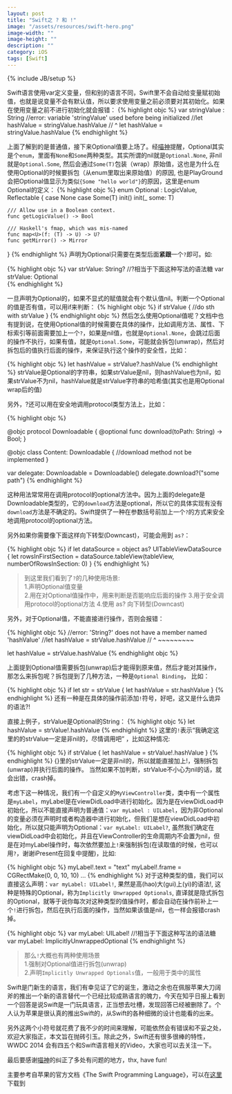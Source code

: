 ```yaml
---
layout: post
title: "Swift之 ? 和 !"
image: "/assets/resources/swift-hero.png"
image-width: ""
image-height: ""
description: ""
category: iOS
tags: [Swift]
---
```

{% include JB/setup %}

Swift语言使用var定义变量，但和别的语言不同，Swift里不会自动给变量赋初始值，也就是说变量不会有默认值，所以要求使用变量之前必须要对其初始化。如果在使用变量之前不进行初始化就会报错：
{% highlight objc %}
var stringValue : String 
//error: variable 'stringValue' used before being initialized
//let hashValue = stringValue.hashValue
//                            ^
let hashValue = stringValue.hashValue
{% endhighlight %}

上面了解到的是普通值，接下来Optional值要上场了。经[喵神](http://onevcat.com/)提醒，Optional其实是个`enum`，里面有`None`和`Some`两种类型。其实所谓的nil就是`Optional.None`, 非nil就是`Optional.Some`, 然后会通过`Some(T)`包装（wrap）原始值，这也是为什么在使用Optional的时候要拆包（从enum里取出来原始值）的原因, 也是PlayGround会把Optional值显示为类似`{Some "hello world"}`的原因，这里是enum Optional的定义：
{% highlight objc %}
enum Optional<T> : LogicValue, Reflectable {
    case None
    case Some(T)
    init()
    init(_ some: T)

    /// Allow use in a Boolean context.
    func getLogicValue() -> Bool

    /// Haskell's fmap, which was mis-named
    func map<U>(f: (T) -> U) -> U?
    func getMirror() -> Mirror
}
{% endhighlight %} 
声明为Optional只需要在类型后面**紧跟**一个`?`即可。如:

{% highlight objc %}
var strValue: String?   //?相当于下面这种写法的语法糖
var strValue: Optional<String>  
{% endhighlight %}

一旦声明为Optional的，如果不显式的赋值就会有个默认值nil。判断一个Optional的值是否有值，可以用if来判断：
{% highlight objc %}
if strValue {
    //do sth with strValue
}
{% endhighlight objc %}
然后怎么使用Optional值呢？文档中也有提到说，在使用Optional值的时候需要在具体的操作，比如调用方法、属性、下标索引等前面需要加上一个`?`，如果是nil值，也就是`Optional.None`，会跳过后面的操作不执行，如果有值，就是`Optional.Some`，可能就会拆包(unwrap)，然后对拆包后的值执行后面的操作，来保证执行这个操作的安全性，比如：

{% highlight objc %}
let hashValue = strValue?.hashValue 
{% endhighlight %}
strValue是Optional的字符串，如果strValue是nil，则hashValue也为nil，如果strValue不为nil，hashValue就是strValue字符串的哈希值(其实也是用Optional wrap后的值)

另外，?还可以用在安全地调用protocol类型方法上，比如：

{% highlight objc %}
    
@objc protocol Downloadable {
    @optional func download(toPath: String) -> Bool;
}

@objc class Content: Downloadable {
    //download method not be implemented
}

var delegate: Downloadable = Downloadable()
delegate.download?("some path")
{% endhighlight %}

这种用法常常用在调用protocol的optional方法中。因为上面的delegate是Downloadable类型的，它的`download`方法是optional，所以它的具体实现有没有`download`方法是不确定的。Swift提供了一种在参数括号前加上一个`?`的方式来安全地调用protocol的optional方法。

另外如果你需要像下面这样向下转型(Downcast)，可能会用到 `as?`：

{% highlight objc %}
if let dataSource = object as? UITableViewDataSource {
    let rowsInFirstSection  = dataSource.tableView(tableView, numberOfRowsInSection: 0)
}
{% endhighlight %}

>到这里我们看到了`?`的几种使用场景:  
>1.声明Optional值变量  
>2.用在对Optional值操作中，用来判断是否能响应后面的操作
>3.用于安全调用protocol的optional方法
>4.使用 as? 向下转型(Downcast) 

另外，对于Optional值，不能直接进行操作，否则会报错：

{% highlight objc %}
//error: 'String?' does not have a member named 'hashValue'
//let hashValue = strValue.hashValue
//                ^        ~~~~~~~~~

let hashValue = strValue.hashValue
{% endhighlight objc %}

上面提到Optional值需要拆包(unwrap)后才能得到原来值，然后才能对其操作，那怎么来拆包呢？拆包提到了几种方法，一种是`Optional Binding`， 比如：

{% highlight objc %}
if let str = strValue {
    let hashValue = str.hashValue
}
{% endhighlight %}
还有一种是在具体的操作前添加`!`符号，好吧，这又是什么诡异的语法?!

直接上例子，strValue是Optional的String：
{% highlight objc %}
let hashValue = strValue!.hashValue 
{% endhighlight %}
这里的`!`表示“我确定这里的的strValue一定是非nil的，尽情调用吧” ，比如这种情况:

{% highlight objc %}
if strValue {
    let hashValue = strValue!.hashValue
}
{% endhighlight %}
{}里的strValue一定是非nil的，所以就能直接加上!，强制拆包(unwrap)并执行后面的操作。
当然如果不加判断，strValue不小心为nil的话，就会出错，crash掉。

考虑下这一种情况，我们有一个自定义的`MyViewController`类，类中有一个属性是`myLabel`，myLabel是在viewDidLoad中进行初始化。因为是在viewDidLoad中初始化，所以不能直接声明为普通值：`var myLabel : UILabel`，因为非Optional的变量必须在声明时或者构造器中进行初始化，但我们是想在viewDidLoad中初始化，所以就只能声明为Optional：`var myLabel: UILabel?`, 虽然我们确定在viewDidLoad中会初始化，并且在ViewController的生命周期内不会置为nil，但是在对myLabel操作时，每次依然要加上`!`来强制拆包(在读取值的时候，也可以用`?`，谢谢iPresent在回复中提醒)，比如: 

{% highlight objc %}
myLabel!.text = "text"
myLabel!.frame = CGRectMake(0, 0, 10, 10)
...
{% endhighlight %}
对于这种类型的值，我们可以直接这么声明：`var myLabel: UILabel!`, 果然是高(hao)大(gui)上(yi)的语法!, 这种是特殊的Optional，称为`Implicitly Unwrapped Optionals`, 直译就是隐式拆包的Optional，就等于说你每次对这种类型的值操作时，都会自动在操作前补上一个`!`进行拆包，然后在执行后面的操作，当然如果该值是nil，也一样会报错crash掉。

{% highlight objc %}
var myLabel: UILabel!  //!相当于下面这种写法的语法糖
var myLabel: ImplicitlyUnwrappedOptional<UILabel>
{% endhighlight %}

> 那么`!`大概也有两种使用场景  
>1.强制对Optional值进行拆包(unwrap)  
>2.声明`Implicitly Unwrapped Optionals`值，一般用于类中的属性  

Swift是门新生的语言，我们有幸见证了它的诞生，激动之余也在佩服苹果大刀阔斧的推出一个新的语言替代一个已经比较成熟语言的魄力，今天在知乎日报上看到一个回答是说Swift是一门玩具语言，正当想去吐槽，发现回答已经被删除了。个人认为苹果是很认真的推出Swift的，从Swift的各种细微的设计也能看的出来。

另外这两个小符号就花费了我不少的时间来理解，可能依然会有错误和不妥之处，欢迎大家指正，本文旨在抛砖引玉。除此之外，Swift还有很多很棒的特性，WWDC 2014 会有四五个和Swift语言相关的Video，大家也可以去关注一下。

最后要感谢[喵神](http://onevcat.com/)的纠正了多处有问题的地方，thx, have fun!

主要参考自苹果的官方文档《The Swift Programming Language》，可以在[这里](https://developer.apple.com/swift/)下载到

